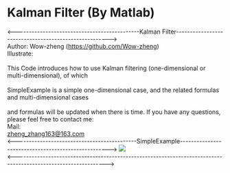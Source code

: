 # Kalman Filter (By Matlab)
<---------------------------------------------Kalman Filter------------------------------------------------------>  
Author: Wow-zheng                                                                   (https://github.com/Wow-zheng)  
Illustrate:  
<br />This Code introduces how to use Kalman filtering (one-dimensional or multi-dimensional), of which  
<br />SimpleExample is a simple one-dimensional case, and the related formulas and multi-dimensional cases  
<br />and formulas will be updated when there is time. If you have any questions, please feel free to contact me:  
Mail:
<br />zheng_zhang163@163.com  
<--------------------------------------------SimpleExample---------------------------------------------------->
![](https://github.com/Wow-zheng/Kalman-Filter/blob/master/Picture/SimpleExample.png)  
<--------------------------------------------------------------------------------------------------------------->  
